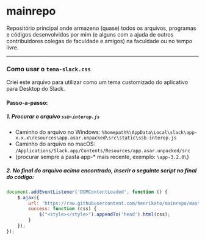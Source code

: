 # mainrepo

Repositório principal onde armazeno (quase) todos os arquivos, programas e códigos desenvolvidos por mim (e alguns com a ajuda de outros contribuidores colegas de faculdade e amigos) na faculdade ou no tempo livre.

------------------------------------------------------------------------------------------------------------------------------------------
### Como usar o `tema-slack.css`
Criei este arquivo para utilizar como um tema customizado do aplicativo para Desktop do Slack.
#### Passo-a-passo:
##### 1. Procurar o arquivo `ssb-interop.js`
  * Caminho do arquivo no Windows: `%homepath%\AppData\Local\slack\app-x.x.x\resources\app.asar.unpacked\src\static\ssb-interop.js`  
  * Caminho do arquivo no macOS: `/Applications/Slack.app/Contents/Resources/app.asar.unpacked/src`  
  * (procurar sempre a pasta app-* mais recente, exemplo: `\app-3.2.0\`)  

##### 2. No final do arquivo acima encontrado, inserir o seguinte script no final do código:
```javascript
document.addEventListener('DOMContentLoaded', function () {
    $.ajax({
        url: 'https://raw.githubusercontent.com/henrikato/mainrepo/master/tema-slack.css',
        success: function (css) {
            $("<style></style>").appendTo('head').html(css);
        }
    });
});
```
 

